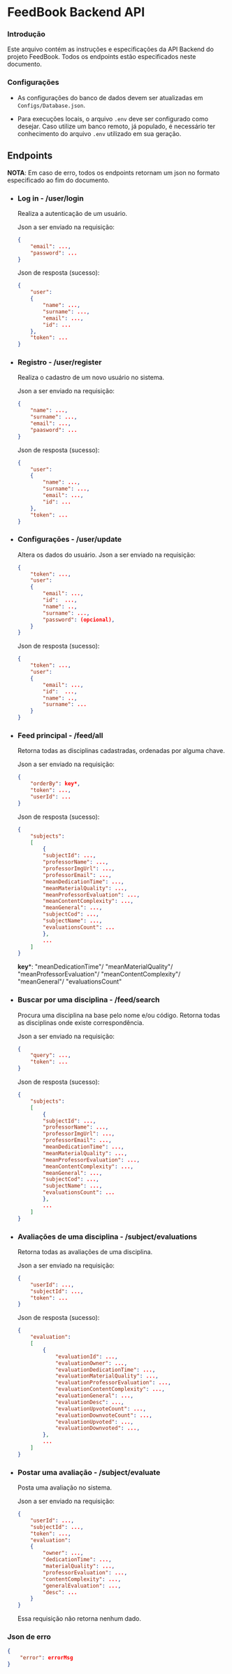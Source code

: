 # FeedBook Backend API

### Introdução

Este arquivo contém as instruções e especificações da API Backend do projeto FeedBook. Todos os endpoints estão especificados neste documento.

### Configurações

* As configurações do banco de dados devem ser atualizadas em `Configs/Database.json`.

* Para execuções locais, o arquivo `.env` deve ser configurado como desejar. Caso utilize um banco remoto, já populado, é necessário ter conhecimento do arquivo `.env` utilizado em sua geração.

## Endpoints
**NOTA**: Em caso de erro, todos os endpoints retornam um json no formato especificado ao fim do documento.

* ### **Log in** - /user/login
    Realiza a autenticação de um usuário. 

    Json a ser enviado na requisição:
    ```json
    {
        "email": ...,
        "password": ...
    }
    ```

    Json de resposta (sucesso):
    ```json
    {
        "user": 
        {
            "name": ...,
            "surname": ...,
            "email": ...,
            "id": ...
        },
        "token": ...
    }
    ```

* ### **Registro** - /user/register
    Realiza o cadastro de um novo usuário no sistema.

    Json a ser enviado na requisição:
    ```json
    {
        "name": ...,
        "surname": ...,
        "email": ...,
        "paasword": ...
    }
    ```

    Json de resposta (sucesso):
    ```json
    {
        "user": 
        {
            "name": ...,
            "surname": ...,
            "email": ...,
            "id": ...
        },
        "token": ...
    }
    ```

* ### **Configurações** - /user/update
    Altera os dados do usuário.
    Json a ser enviado na requisição:
    ```json
    {
        "token": ...,
        "user":
        {
            "email": ...,
            "id":  ...,
            "name": ..,
            "surname": ...,
            "password": (opcional),
        }
    }
    ```

    Json de resposta (sucesso):
    ```json
    {
        "token": ...,
        "user":
        {
            "email": ...,
            "id":  ...,
            "name": ..,
            "surname": ...
        }
    }


* ### **Feed principal** - /feed/all
    Retorna todas as disciplinas cadastradas, ordenadas por alguma chave.


    Json a ser enviado na requisição:
    ```json
    {
        "orderBy": key*,
        "token": ...,
        "userId": ...
    }
    ```

    Json de resposta (sucesso):
    ```json
    {
        "subjects": 
        [
            {
            "subjectId": ...,
            "professorName": ...,
            "professorImgUrl": ...,
            "professorEmail": ...,
            "meanDedicationTime": ...,
            "meanMaterialQuality": ...,
            "meanProfessorEvaluation": ...,
            "meanContentComplexity": ...,
            "meanGeneral": ...,
            "subjectCod": ...,
            "subjectName": ...,
            "evaluationsCount": ...
            },
            ...
        ]
    }
    ```

    **key***: "meanDedicationTime"/ "meanMaterialQuality"/ "meanProfessorEvaluation"/ "meanContentComplexity"/ "meanGeneral"/ "evaluationsCount"

* ### **Buscar por uma disciplina** - /feed/search
    Procura uma disciplina na base pelo nome e/ou código. Retorna todas as disciplinas onde existe correspondência.

    Json a ser enviado na requisição:
    ```json
    {
        "query": ...,
        "token": ...
    }
    ```

    Json de resposta (sucesso):
    ```json
    {
        "subjects": 
        [
            {
            "subjectId": ...,
            "professorName": ...,
            "professorImgUrl": ...,
            "professorEmail": ...,
            "meanDedicationTime": ...,
            "meanMaterialQuality": ...,
            "meanProfessorEvaluation": ...,
            "meanContentComplexity": ...,
            "meanGeneral": ...,
            "subjectCod": ...,
            "subjectName": ...,
            "evaluationsCount": ...
            },
            ...
        ]
    }
    ```

* ### **Avaliações de uma disciplina** - /subject/evaluations
    Retorna todas as avaliações de uma disciplina.

    Json a ser enviado na requisição:
    ```json
    {
        "userId": ...,
        "subjectId": ...,
        "token": ...
    }
    ```

    Json de resposta (sucesso):
    ```json
    {
        "evaluation": 
        [
            {
                "evaluationId": ...,
                "evaluationOwner": ...,
                "evaluationDedicationTime": ...,
                "evaluationMaterialQuality": ...,
                "evaluationProfessorEvaluation": ...,
                "evaluationContentComplexity": ...,
                "evaluationGeneral": ...,
                "evaluationDesc": ...,
                "evaluationUpvoteCount": ...,
                "evaluationDownvoteCount": ...,
                "evaluationUpvoted": ...,
                "evaluationDownvoted": ...,
            },
            ...
        ]
    }
    ```

* ### **Postar uma avaliação** - /subject/evaluate
    Posta uma avaliação no sistema.

    Json a ser enviado na requisição:
    ```json
    {
        "userId": ...,
        "subjectId": ...,
        "token": ...,
        "evaluation":
        {
            "owner": ...,
            "dedicationTime": ...,
            "materialQuality": ...,
            "professorEvaluation": ...,
            "contentComplexity": ...,
            "generalEvaluation": ...,
            "desc": ...
        }
    }
    ```

    Essa requisição não retorna nenhum dado.
### **Json de erro**

```json
{
    "error": errorMsg
}
```